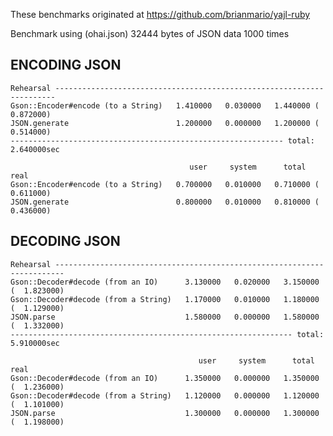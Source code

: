 These benchmarks originated at https://github.com/brianmario/yajl-ruby

Benchmark using (ohai.json) 32444 bytes of JSON data 1000 times

## ENCODING JSON

    Rehearsal ----------------------------------------------------------------------
    Gson::Encoder#encode (to a String)   1.410000   0.030000   1.440000 (  0.872000)
    JSON.generate                        1.200000   0.000000   1.200000 (  0.514000)
    ------------------------------------------------------------- total: 2.640000sec

                                            user     system      total        real
    Gson::Encoder#encode (to a String)   0.700000   0.010000   0.710000 (  0.611000)
    JSON.generate                        0.800000   0.010000   0.810000 (  0.436000)


## DECODING JSON

    Rehearsal ------------------------------------------------------------------------
    Gson::Decoder#decode (from an IO)      3.130000   0.020000   3.150000 (  1.823000)
    Gson::Decoder#decode (from a String)   1.170000   0.010000   1.180000 (  1.129000)
    JSON.parse                             1.580000   0.000000   1.580000 (  1.332000)
    --------------------------------------------------------------- total: 5.910000sec

                                              user     system      total        real
    Gson::Decoder#decode (from an IO)      1.350000   0.000000   1.350000 (  1.236000)
    Gson::Decoder#decode (from a String)   1.120000   0.000000   1.120000 (  1.101000)
    JSON.parse                             1.300000   0.000000   1.300000 (  1.198000)
